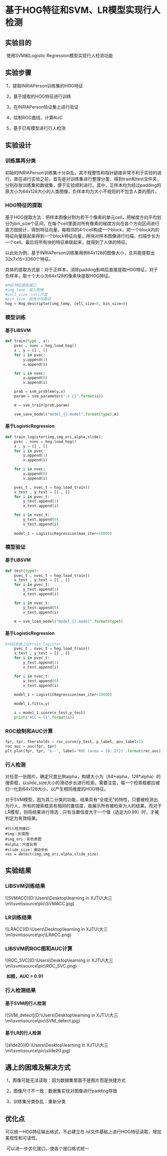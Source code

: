 # 基于HOG特征和SVM、LR模型实现行人检测

## 实验目的

​		使用SVM和Logistic Regression模型实现行人检测功能

## 实验步骤

​		1，提取INRIAPerson训练集的HOG特征

​		2，基于提取的HOG特征进行训练

​		3，在INRIAPerson验证集上进行验证

​		4，绘制ROC曲线，计算AUC

​		5，基于已有模型进行行人检测

## 实验设计

### 训练集再分类

​		初始的INRIAPerson训练集十分杂乱，其不规整性和指针链接非常不利于实验的进行，故在进行实验之前，首先是对训练集进行整理分类，得到train和test文件夹，分别存放训练集和数据集，便于实验顺利进行。其中，正样本均为经过padding的原大小为64x128大小的人类图像，负样本均为大小不规则的不包含人类的图片。

### HOG特征的提取

​		基于HOG提取方法：把样本图像分割为若干个像素的单元cell，把梯度方向平均划分为bin_size个区间，在每个cell里面对所有像素的梯度方向在各个方向区间进行直方图统计，得到特征向量，每相邻的4个cell构成一个block，把一个block内的特征向量联起来得到一个block特征向量，用块对样本图像进行扫描，扫描步长为一个cell。最后将所有块的特征串联起来，就得到了人体的特征。

​		以此处为例，基于INRIAPerson训练集用例64x128的图像大小，总共能提取出32x7x15=3360个特征。

​		具体的提取方式是：对于正样本，消除padding影响后直接提取HOG特征，对于负样本，取十个大小为64x128的像素块提取HOG特征。

```python
#HOG特征提取接口
#img_temp：输入图像
#cell_size：cell尺度
#bin_size：按角分块数目 
hog = Hog_descriptor(img_temp, cell_size=8, bin_size=8)
```

### 模型训练

#### 基于LIBSVM

```python
def train(type , s):
    pvec , nvec = hog.load_hog()
    x , y = [] , []
    for i in pvec:
        y.append(1)
        x.append(i)

    for i in nvec:
        y.append(0)
        x.append(i)

    prob = svm_problem(y,x)
    param = svm_parameter("-s {}".format(s))

    m = svm_train(prob,param)

    svm_save_model("model_{}.model".format(type),m)
```

#### 基于LogisticRegression

```python
def train_logister(img,img_ori,alpha,slide):
    pvec , nvec = hog.load_hog()
    x , y = [] , []
    for i in pvec:
        y.append(1)
        x.append(i)

    for i in nvec:
        y.append(0)
        x.append(i)

    pvec_t , nvec_t = hog.load_train()
    x_test , y_test = [] , []
    for i in pvec_t:
        y_test.append(1)
        x_test.append(i)

    for i in nvec_t:
        y_test.append(0)
        x_test.append(i)
    
    model_1 = LogisticRegression(max_iter=10000)
```

### 模型验证

#### 基于LIBSVM

```python
def test(type): 
    pvec_t , nvec_t = hog.load_train()
    x_test , y_test = [] , []
    for i in pvec_t:
        y_test.append(1)
        x_test.append(i)

    for i in nvec_t:
        y_test.append(0)
        x_test.append(i)

    m = svm_load_model("model_{}.model".format(type))
```

#### 基于LogisticRegression

```python
#代码承接上述train_logister
    pvec_t , nvec_t = hog.load_train()
    x_test , y_test = [] , []
    for i in pvec_t:
        y_test.append(1)
        x_test.append(i)

    for i in nvec_t:
        y_test.append(0)
        x_test.append(i)
    
    model_1 = LogisticRegression(max_iter=10000)

    model_1.fit(x,y)

    s = model_1.score(x_test,y_test)
    print("ACC = {}".format(s))
```

### ROC绘制和AUC计算

```python
fpr, tpr, thersholds = roc_curve(y_test, p_label, pos_label=1)
roc_auc = auc(fpr, tpr)
plt.plot(fpr, tpr, 'k--', label='ROC (area = {0:.2f})'.format(roc_auc), lw=2)
```

### 行人检测

​		对任意一张图片，确定尺度比例alpha，构建大小为（64*alpha，128\*alpha）的搜索框，以slide_size大小的滑动步长进行检索。需要注意，每一个检索框都应被归一化到64x128大小，以产生相同维度的HOG特征。

​		对于SVM模型，因为其二分类的功能，结果具有“全或无”的特性，只要被检测出为行人，所有的搜索框具有相同的置信度，故展示所有被检索为人的结果。而对于LR模型，则将结果进行筛选：只有当置信度大于一个值（选定为0.99）时，才被判定为有效结果。

```
#行人检测接口
#img：灰度图
#img_ori：彩色原图
#alpha：尺度比例
#slide_size：滑动步长
res = detect(img,img_ori,alpha,slide_size)
```

## 实验结果

### LIBSVM训练结果

![SVMACC](D:\Users\Desktop\learning in XJTU\大三\ml\svm\source\pic\SVMACC.jpg)

### LR训练结果

![LRACC](D:\Users\Desktop\learning in XJTU\大三\ml\svm\source\pic\LRACC.png)

### LIBSVM的ROC图和AUC计算

![ROC_SVC](D:\Users\Desktop\learning in XJTU\大三\ml\svm\source\pic\ROC_SVC.png)

​																							  		**如图，AUC = 0.91**

### 行人检测结果

#### 基于SVM的行人检测

![SVM_detect](D:\Users\Desktop\learning in XJTU\大三\ml\svm\source\pic\SVM_detect.jpg)

#### 基于LR的行人检测

![slide20](D:\Users\Desktop\learning in XJTU\大三\ml\svm\source\pic\slide20.jpg)

## 遇上的困难及解决方式

​		1，图像可能无法读取：因为数据集里面不是图片而是快捷方式

​		2，图像尺寸不一致：数据集实现对图像进行padding导致

​		3，训练集分类杂乱：重新分类

## 优化点

​		可以统一HOG特征输出格式，不必建立在.lst文件基础上进行HOG特征读取，增加美观性和可读性。

​		可以进一步优化接口，使各个接口格式统一
